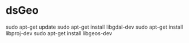 # dsGeo

sudo apt-get update
sudo apt-get install libgdal-dev
sudo apt-get install libproj-dev
sudo apt-get install libgeos-dev

